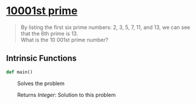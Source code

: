 <h1><a href="https://projecteuler.net/problem=7" class="title-custom-link">10001st prime</a></h1>

> By listing the first six prime numbers: 2, 3, 5, 7, 11, and 13, we can see that the 6th prime is 13.  
> What is the 10 001st prime number?

<h2>Intrinsic Functions</h2>

```python
def main()
```

<div markdown="1" style="margin-left: 30px;">

Solves the problem

</div>

<div markdown="1" style="margin-left: 30px;">

Returns *Integer*: Solution to this problem

</div>
